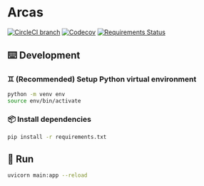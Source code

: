 # Arcas

[![CircleCI branch](https://img.shields.io/circleci/build/github/maialogic/arcas/master.svg?style=flat-square)](https://circleci.com/gh/maialogic/arcas) [![Codecov](https://img.shields.io/codecov/c/github/maialogic/arcas/master.svg?style=flat-square)](https://codecov.io/gh/maialogic/arcas/branch/master) [![Requirements Status](https://requires.io/github/maialogic/arcas/requirements.svg?branch=master)](https://requires.io/github/maialogic/arcas/requirements/?branch=master)

## ⌨️ Development

### ♊ (Recommended) Setup Python virtual environment

```bash
python -m venv env
source env/bin/activate
```

### 📦 Install dependencies

```bash
pip install -r requirements.txt
```

## 🏃 Run

```bash
uvicorn main:app --reload
```
